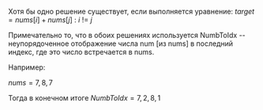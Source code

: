 Хотя бы одно решение существует, если выполняется уравнение: $target = nums[i] + nums[j] \ : \ i \ != \ j$

Примечательно то, что в обоих решениях используется NumbToIdx -- неупорядоченное отображение числа num [из nums] в последний индекс, где это число 
встречается в nums.

Например: 

$nums = {7,8,7}$

Тогда в конечном итоге $NumbToIdx = {{7,2}, {8,1}}$
